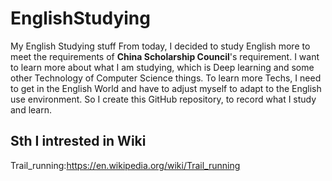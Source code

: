 # EnglishStudying
My English Studying stuff
From today, I decided to study English more to meet the requirements of **China Scholarship Council**'s requirement. I want to learn more about what I am studying, which is Deep learning and some other Technology of Computer Science things. To learn more Techs, I need to get in the English World and have to adjust myself to adapt to the English use environment. So I create this GitHub repository, to record what I study and learn.

## Sth I intrested in Wiki
Trail_running:https://en.wikipedia.org/wiki/Trail_running
